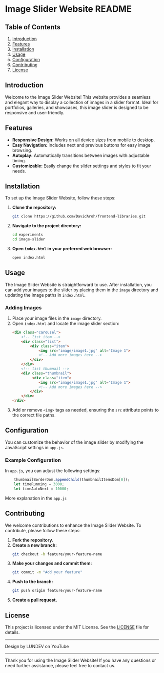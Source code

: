 # Image Slider Website README

## Table of Contents
1. [Introduction](#introduction)
2. [Features](#features)
3. [Installation](#installation)
4. [Usage](#usage)
5. [Configuration](#configuration)
6. [Contributing](#contributing)
7. [License](#license)

## Introduction
Welcome to the Image Slider Website! This website provides a seamless and elegant way to display a collection of images in a slider format. Ideal for portfolios, galleries, and showcases, this image slider is designed to be responsive and user-friendly.

## Features
- **Responsive Design:** Works on all device sizes from mobile to desktop.
- **Easy Navigation:** Includes next and previous buttons for easy image browsing.
- **Autoplay:** Automatically transitions between images with adjustable timing.
- **Customizable:** Easily change the slider settings and styles to fit your needs.

## Installation
To set up the Image Slider Website, follow these steps:

1. **Clone the repository:**
    ```bash
    git clone https://github.com/DavidAroh/frontend-libraries.git
    ```

2. **Navigate to the project directory:**
    ```bash
    cd experiments
    cd image-slider
    ```

3. **Open `index.html` in your preferred web browser:**
    ```bash
    open index.html
    ```

## Usage
The Image Slider Website is straightforward to use. After installation, you can add your images to the slider by placing them in the `image` directory and updating the image paths in `index.html`.

### Adding Images
1. Place your image files in the `image` directory.
2. Open `index.html` and locate the image slider section:
    ```html
    <div class="carousel">
        <!-- list item -->
        <div class="list">
            <div class="item">
                <img src="image/image1.jpg" alt="Image 1">
                <!-- Add more images here -->
            </div>
        </div>
        <!-- list thumnail -->
        <div class="thumbnail">
             <div class="item">
                <img src="image/image1.jpg" alt="Image 1">
                <!-- Add more images here -->
            </div>
        </div>
    </div>
    ```
3. Add or remove `<img>` tags as needed, ensuring the `src` attribute points to the correct file paths.

## Configuration
You can customize the behavior of the image slider by modifying the JavaScript settings in `app.js`.

### Example Configuration
In `app.js`, you can adjust the following settings:
```javascript
    thumbnailBorderDom.appendChild(thumbnailItemsDom[0]);
    let timeRunning = 3000;
    let timeAutoNext = 10000;
```
More explanation in the `app.js`

## Contributing
We welcome contributions to enhance the Image Slider Website. To contribute, please follow these steps:

1. **Fork the repository.**
2. **Create a new branch:**
    ```bash
    git checkout -b feature/your-feature-name
    ```
3. **Make your changes and commit them:**
    ```bash
    git commit -m "Add your feature"
    ```
4. **Push to the branch:**
    ```bash
    git push origin feature/your-feature-name
    ```
5. **Create a pull request.**

## License
This project is licensed under the MIT License. See the [LICENSE](LICENSE) file for details.

---
Design by LUNDEV on YouTube

---
Thank you for using the Image Slider Website! If you have any questions or need further assistance, please feel free to contact us.